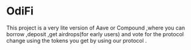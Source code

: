 # OdiFi
This project is a very lite version of Aave or Compound ,where you can borrow ,deposit ,get airdrops(for early users) and vote for the protocol change  using the tokens you get by using our protocol .
